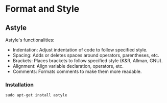 # Format and Style

## Astyle

Astyle's functionalities:
- Indentation: Adjust indentation of code to follow specified style.
- Spacing: Adds or deletes spaces around operators, parentheses, etc.
- Brackets: Places brackets to follow specified style (K&R, Allman, GNU).
- Alignment: Align variable declaration, operators, etc.
- Comments: Formats comments to make them more readable.

### Installation

```sudo apt-get install astyle```

